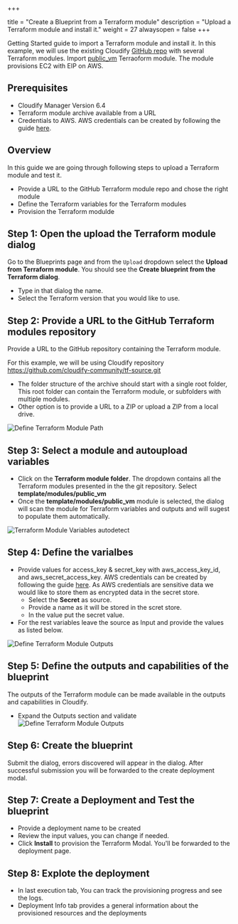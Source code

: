 +++

title = "Create a Blueprint from a Terraform module"
description = "Upload a Terraform module and install it."
weight = 27
alwaysopen = false
+++

Getting Started guide to import a Terraform module and install it. In this example, we will use the existing Cloudify [GitHub repo](https://github.com/cloudify-community/tf-source) with several Terraform modules. Import [public_vm](https://github.com/cloudify-community/tf-source/tree/main/template/modules/public_vm) Terraoform module. The module provisions EC2 with EIP on AWS.

## Prerequisites
* Cloudify Manager Version 6.4
* Terraform module archive available from a URL
* Credentials to AWS. AWS credentials can be created by following the guide [here](https://docs.aws.amazon.com/IAM/latest/UserGuide/id_credentials_access-keys.html#Using_CreateAccessKey).


## Overview
In this guide we are going through following steps to upload a Terraform module and test it.

* Provide a URL to the GitHub Terraform module repo and chose the right module
* Define the Terraform variables for the Terraform modules
* Provision the Terraform modulde


## Step 1: Open the upload the Terraform module dialog
Go to the Blueprints page and from the `Upload` dropdown select the **Upload from Terraform module**.
You should see the **Create blueprint from the Terraform dialog**.

* Type in that dialog the name.
* Select the Terraform version that you would like to use.

## Step 2: Provide a URL to the GitHub Terraform modules repository
Provide a URL to the GitHub repository containing the Terraform module.

For this example, we will be using Cloudify repository https://github.com/cloudify-community/tf-source.git

* The folder structure of the archive should start with a single root folder, This root folder can contain the Terraform module, or subfolders with multiple modules.
* Other option is to provide a URL to a ZIP or upload a ZIP from a local drive.

![Define Terraform Module Path]( /images/trial_getting_started/tf/Tf_Path.png )


## Step 3: Select a module and autoupload variables
* Click on the **Terraform module folder**. The dropdown contains all the Terraform modules presented in the the git repository. Select **template/modules/public_vm**
* Once the **template/modules/public_vm** module is selected, the dialog will scan the module for Terraform variables and outputs and will sugest to populate them automatically.


![Terraform Module Variables autodetect]( /images/trial_getting_started/tf/TF_Varialbes_Autoupload.png )

## Step 4: Define the varialbes
* Provide values for access_key & secret_key with aws_access_key_id, and aws_secret_access_key. AWS credentials can be created by following the guide [here](https://docs.aws.amazon.com/IAM/latest/UserGuide/id_credentials_access-keys.html#Using_CreateAccessKey). As AWS credentials are sensitive data we would like to store them as encrypted data in the secret store. 
  * Select the **Secret** as source. 
  * Provide a name as it will be stored in the scret store.
  * In the value put the secret value.
* For the rest variables leave the source as Input and provide the values as listed below.

![Define Terraform Module Outputs]( /images/trial_getting_started/tf/Variables.png )


## Step 5: Define the outputs and capabilities of the blueprint
The outputs of the Terraform module can be made available in the outputs and capabilities in Cloudify.

* Expand the Outputs section and validate
![Define Terraform Module Outputs]( /images/trial_getting_started/tf/Outputs.png )


## Step 6: Create the blueprint
Submit the dialog, errors discovered will appear in the dialog. After successful submission you will be forwarded to the create deployment modal.

## Step 7: Create a Deployment and Test the blueprint
* Provide a deployment name to be created
* Review the input values, you can change if needed.
* Click **Install** to provision the Terraform Modal. You'll be forwarded to the deployment page.

## Step 8: Explote the deployment
* In last execution tab, You can track the provisioning progress and see the logs.
* Deployment Info tab provides a general information about the provisioned resources and the deployments